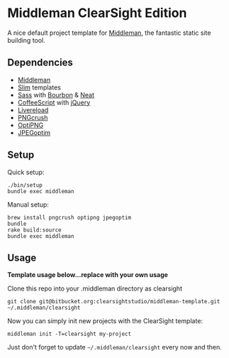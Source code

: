 # Middleman ClearSight Edition

A nice default project template for [Middleman](http://middlemanapp.com), the fantastic static site building tool.

## Dependencies

- [Middleman](http://middlemanapp.com)
- [Slim](http://slim-lang.com/) templates
- [Sass](http://sass-lang.com/) with [Bourbon](http://bourbon.io/) & [Neat](http://neat.bourbon.io/)
- [CoffeeScript](http://coffeescript.org/) with [jQuery](http://jquery.com/)
- [Livereload](https://github.com/middleman/middleman-livereload)
- [PNGcrush](http://pmt.sourceforge.net/pngcrush/)
- [OptiPNG]()
- [JPEGoptim]()

## Setup

Quick setup:

```
./bin/setup
bundle exec middleman
```

Manual setup:

```
brew install pngcrush optipng jpegoptim
bundle
rake build:source
bundle exec middleman
```

## Usage

**Template usage below...replace with your own usage**

Clone this repo into your .middleman directory as clearsight

    git clone git@bitbucket.org:clearsightstudio/middleman-template.git ~/.middleman/clearsight

Now you can simply init new projects with the ClearSight template:

    middleman init -T=clearsight my-project

Just don't forget to update `~/.middleman/clearsight` every now and then.
